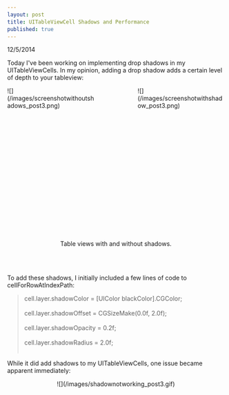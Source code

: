 ```yaml
---
layout: post
title: UITableViewCell Shadows and Performance
published: true
---
```


12/5/2014

Today I've been working on implementing drop shadows in my UITableViewCells. In my opinion, adding a drop shadow adds a certain level of depth to your tableview:

<div style="float:left; display:inline-block; width:40%; height:40%" markdown="1">
![](/images/screenshotwithoutshadows_post3.png)
</div>

<div style="float:right; width:40%; height:40%" markdown="1">
![](/images/screenshotwithshadow_post3.png)
</div>

<br></br>
<br></br>
<br></br>
<br></br>
<br></br>
<br></br>
<br></br>
<br></br>
<br></br>
<br></br>

<div style="font-size:1.0em; text-align:center">
Table views with and without shadows.
</div>

<br></br>

To add these shadows, I initially included a few lines of code to cellForRowAtIndexPath:

>cell.layer.shadowColor = [UIColor blackColor].CGColor; <br></br>
>cell.layer.shadowOffset = CGSizeMake(0.0f, 2.0f); <br></br>
>cell.layer.shadowOpacity = 0.2f; <br></br>
>cell.layer.shadowRadius = 2.0f; <br></br>

While it did add shadows to my UITableViewCells, one issue became apparent immediately:

<div style="text-align:center" markdown="1">
![](/images/shadownotworking_post3.gif)
</div>













